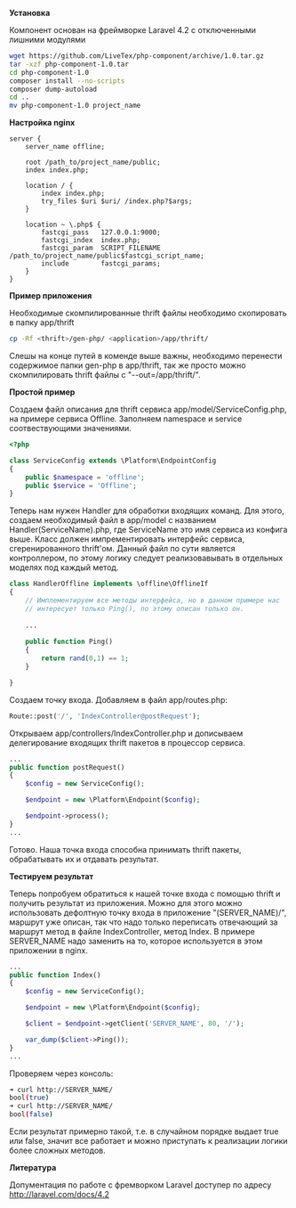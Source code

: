 **Установка**

Компонент основан на фреймворке Laravel 4.2 с отключенными лишними модулями

```bash
wget https://github.com/LiveTex/php-component/archive/1.0.tar.gz
tar -xzf php-component-1.0.tar
cd php-component-1.0
composer install --no-scripts
composer dump-autoload
cd ..
mv php-component-1.0 project_name
```

**Настройка nginx**

```nginx
server {
    server_name offline;

    root /path_to/project_name/public;
    index index.php;

    location / {
        index index.php;
        try_files $uri $uri/ /index.php?$args;
    }

    location ~ \.php$ {
        fastcgi_pass   127.0.0.1:9000;
        fastcgi_index  index.php;
        fastcgi_param  SCRIPT_FILENAME /path_to/project_name/public$fastcgi_script_name;
        include        fastcgi_params;
    }
}
```

**Пример приложения**

Необходимые скомпилированные thrift файлы необходимо скопировать в папку app/thrift

```bash
cp -Rf <thrift>/gen-php/ <application>/app/thrift/
```

Слешы на конце путей в коменде выше важны, необходимо перенести содержимое папки gen-php в app/thrift, так же просто можно скомпилировать thrift файлы с "--out=<application>/app/thrift/".

**Простой пример**

Создаем файл описания для thrift сервиса app/model/ServiceConfig.php, на примере сервиса Offline. 
Заполняем namespace и service соотвествующими значениями.

```php
<?php

class ServiceConfig extends \Platform\EndpointConfig
{
    public $namespace = 'offline';
    public $service = 'Offline';
}
```

Теперь нам нужен Handler для обработки входящих команд. Для этого, создаем необходимый файл в app/model с названием Handler(ServiceName).php, где ServiceName это имя сервиса из конфига выше. Класс должен импрементировать интерфейс сервиса, сгеренированного thrift'ом. Данный файл по сути является контроллером, по этому логику следует реализовавывать в отдельных моделях под каждый метод.

```php
class HandlerOffline implements \offline\OfflineIf
{
    // Имплементируем все методы интерфейса, но в данном примере нас 
    // интересует только Ping(), по этому описан только он.
    
    ...
    
    public function Ping()
    {
        return rand(0,1) == 1;
    }

}
```

Создаем точку входа. Добавляем в файл app/routes.php:

```php
Route::post('/', 'IndexController@postRequest');
```

Открываем app/controllers/IndexController.php и дописываем делегирование входящих thrift пакетов в процессор сервиса.

```php
...
public function postRequest()
{
    $config = new ServiceConfig();

    $endpoint = new \Platform\Endpoint($config);

    $endpoint->process();
}
...
```

Готово. Наша точка входа способна принимать thrift пакеты, обрабатывать их и отдавать результат.

**Тестируем результат**

Теперь попробуем обратиться к нашей точке входа с помощью thrift и получить результат из приложения.
Можно для этого можно использовать дефолтную точку входа в приложение "(SERVER_NAME)/", маршрут уже описан, так что надо только переписать отвечающий за маршрут метод в файле IndexController, метод Index. В примере SERVER_NAME надо заменить на то, которое используется в этом приложении в nginx.

```php
...
public function Index()
{
    $config = new ServiceConfig();

    $endpoint = new \Platform\Endpoint($config);

    $client = $endpoint->getClient('SERVER_NAME', 80, '/');

    var_dump($client->Ping());
}
...
```

Проверяем через консоль:

```bash
➜ curl http://SERVER_NAME/
bool(true)
➜ curl http://SERVER_NAME/
bool(false)
```
Если результат примерно такой, т.е. в случайном порядке выдает true или false, значит все работает и можно приступать к реализации логики более сложных методов.

**Литература**

Допументация по работе с фремворком Laravel доступер по адресу http://laravel.com/docs/4.2
